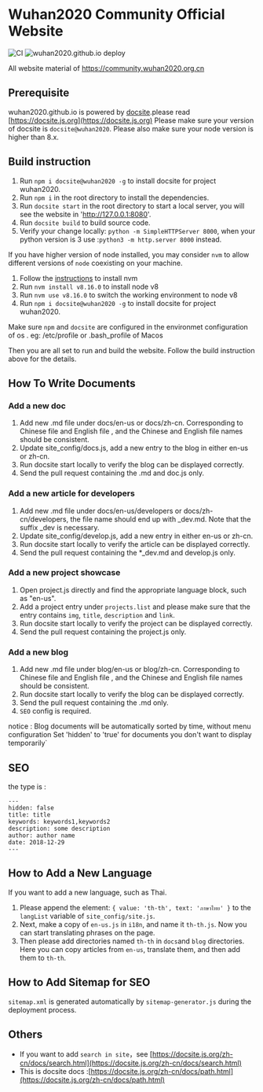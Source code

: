# Wuhan2020 Community Official Website

![CI](https://github.com/wuhan2020/wuhan2020.github.io/workflows/CI/badge.svg)
![wuhan2020.github.io deploy](https://github.com/wuhan2020/wuhan2020.github.io/workflows/wuhan2020.github.io%20deploy/badge.svg)

All website material  of https://community.wuhan2020.org.cn


## Prerequisite

wuhan2020.github.io is powered by [docsite](https://github.com/txd-team/docsite).please read [https://docsite.js.org](https://docsite.js.org)
Please make sure your version of docsite is `docsite@wuhan2020`.
Please also make sure your node version is higher than 8.x.

## Build instruction

1. Run ` npm i docsite@wuhan2020 -g ` to install docsite for project wuhan2020.
2. Run `npm i` in the root directory to install the dependencies.
3. Run `docsite start` in the root directory to start a local server, you will see the website in 'http://127.0.0.1:8080'.
4. Run `docsite build` to build source code.
5. Verify your change locally: `python -m SimpleHTTPServer 8000`, when your python version is 3 use :`python3 -m http.server 8000` instead.

If you have higher version of node installed, you may consider `nvm` to allow different versions of `node` coexisting on your machine.

1. Follow the [instructions](http://nvm.sh) to install nvm
2. Run `nvm install v8.16.0` to install node v8
3. Run `nvm use v8.16.0` to switch the working environment to node v8
4. Run ` npm i docsite@wuhan2020 -g ` to install docsite for project wuhan2020.

Make sure `npm` and `docsite` are configured in the environmet configuration of os . eg: /etc/profile or .bash_profile of Macos

Then you are all set to run and build the website. Follow the build instruction above for the details.


## How To Write Documents

### Add a new doc

1. Add new .md file under docs/en-us or docs/zh-cn. Corresponding to Chinese file and English file , and the Chinese and English file names should be consistent.
2. Update site_config/docs.js, add a new entry to the blog in either en-us or zh-cn.
3. Run docsite start locally to verify the blog can be displayed correctly.
4. Send the pull request containing the .md and doc.js only.

### Add a new article for developers

1. Add new .md file under docs/en-us/developers or docs/zh-cn/developers, the file name should end up with _dev.md. Note that the suffix _dev is necessary.
2. Update site_config/develop.js, add a new entry in either en-us or zh-cn.
3. Run docsite start locally to verify the article can be displayed correctly.
4. Send the pull request containing the *_dev.md and develop.js only.

### Add a new project showcase

1. Open project.js directly and find the appropriate language block, such as "en-us".
2. Add a project entry under `projects.list` and please make sure that the entry contains `img`, `title`, `description` and `link`.
3. Run docsite start locally to verify the project can be displayed correctly.
4. Send the pull request containing the project.js only.

### Add a new blog

1. Add new .md file under blog/en-us or blog/zh-cn. Corresponding to Chinese file and English file , and the Chinese and English file names should be consistent.
2. Run docsite start locally to verify the blog can be displayed correctly.
3. Send the pull request containing the .md only.
4. `SEO` config is required.

notice : Blog documents will be automatically sorted by time, without menu configuration
Set 'hidden' to 'true' for documents you don't want to display temporarily`

## SEO

the type is :
```
---
hidden: false
title: title
keywords: keywords1,keywords2
description: some description
author: author name
date: 2018-12-29
---
```

## How to Add a New Language

If you want to add a new language, such as Thai. 

1. Please append the element:  ```{ value: 'th-th', text: 'ภาษาไทย' }``` to the `langList` variable of `site_config/site.js`.
2. Next, make a copy of `en-us.js` in `i18n`, and name it `th-th.js`. Now you can start translating phrases on the page.
3. Then please add directories named `th-th` in `docs`and `blog` directories. Here you can copy articles from `en-us`, translate them, and then add them to `th-th`. 

## How to Add Sitemap for SEO

`sitemap.xml` is generated automatically by `sitemap-generator.js` during the deployment process.


## Others

+ If you want to add `search in site`，see [https://docsite.js.org/zh-cn/docs/search.html](https://docsite.js.org/zh-cn/docs/search.html)
+ This is docsite docs :[https://docsite.js.org/zh-cn/docs/path.html](https://docsite.js.org/zh-cn/docs/path.html)
